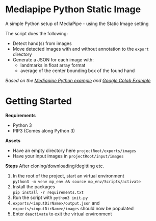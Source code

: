 # Mediapipe Python Static Image

A simple Python setup of MediaPipe - using the Static Image setting  

The script does the following:
- Detect hand(s) from images
- Move detected images with and without annotation to the `export` directory
- Generate a JSON for each image with:
  - landmarks in float array format
  - average of the center bounding box of the found hand


*Based on the [Mediapipe Python example][1] and [Google Colab Example][2]*

# Getting Started

**Requirements**
- Python 3
- PIP3 (Comes along Python 3)

**Assets**
- Have an empty directory here `projectRoot/exports/images`
- Have your input images in `projectRoot/input/images`

**Steps**
After cloning/downloading/degitting etc.
1. In the root of the project, start an virtual environment  
`python3 -m venv mp_env && source mp_env/Scripts/activate`
2. Install the packages  
`pip install -r requirements.txt`
3. Run the script with
`python3 init.py`
4. `exports/<inputDirName>/output.json` and `exports/<inputDirName>/images` should now be populated
5. Enter `deactivate` to exit the virtual environment 


[1]: https://google.github.io/mediapipe/solutions/hands#python-solution-api
[2]: https://colab.research.google.com/drive/1FvH5eTiZqayZBOHZsFm-i7D-JvoB9DVz#scrollTo=BAivyQ_xOtFp